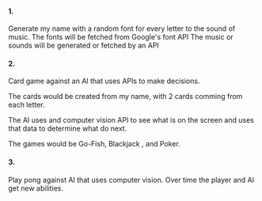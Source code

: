 #### 1.
Generate my name with a random font for every letter to the sound of music.
The fonts will be fetched from Google's font API
The music or sounds will be generated or fetched by an API


#### 2.
Card game against an AI that uses APIs to make decisions. 

The cards would be created from my name, with 2 cards comming from each letter.

The AI uses and computer vision API to see what is on the screen
and uses that data to determine what do next.

<!-- ! Natural language processing is too hard, forget about this and just let user click on buttons -->
<!--// The AI would use a text generation API -->
<!--// The player would input actions using a text parsing API -->

The games would be Go-Fish, Blackjack <!--Hate this game -->, and Poker.

#### 3.
Play pong against AI that uses computer vision. Over time the player and AI get new abilities.
